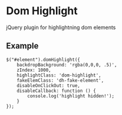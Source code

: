 # Dom Highlight

jQuery plugin for highlightning dom elements

## Example

```
$("#element").domHighlight({
    backdropBackground: 'rgba(0,0,0, .5)',
    zIndex: 1000,
    highlightClass: 'dom-highlight',
    fakeElemClass: 'dh-fake-element',
    disableOnClickOut: true,
    disableCallback: function () {
        console.log('highlight hidden!');
    }
});
```